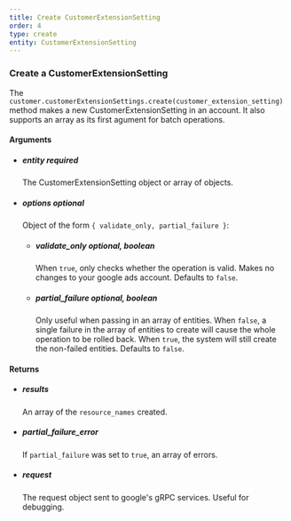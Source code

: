 ```yaml
---
title: Create CustomerExtensionSetting 
order: 4
type: create
entity: CustomerExtensionSetting 
---
```


### Create a CustomerExtensionSetting 

The `customer.customerExtensionSettings.create(customer_extension_setting)` method makes a new CustomerExtensionSetting in an account. It also supports an array as its first agument for batch operations.


#### Arguments

- ##### entity *required* 
    The CustomerExtensionSetting object or array of objects.
- ##### options *optional*
    Object of the form `{ validate_only, partial_failure }`:
    - ##### validate_only *optional, boolean* 
        When `true`, only checks whether the operation is valid. Makes no changes to your google ads account. Defaults to `false`.
    - ##### partial_failure *optional, boolean*
        Only useful when passing in an array of entities. When `false`, a single failure in the array of entities to create will cause the whole operation to be rolled back. When `true`, the system will still create the non-failed entities. Defaults to `false`.


#### Returns

- ##### results
    An array of the `resource_names` created.
- ##### partial_failure_error
    If `partial_failure` was set to `true`, an array of errors.
- ##### request
    The request object sent to google's gRPC services. Useful for debugging.
